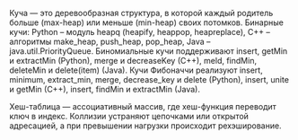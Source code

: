 Куча — это деревообразная структура, в которой каждый родитель больше (max-heap) или меньше (min-heap) своих потомков. Бинарные кучи: Python – модуль heapq (heapify, heappop, heapreplace), C++ – алгоритмы make_heap, push_heap, pop_heap, Java – java.util.PriorityQueue. Биномиальные кучи поддерживают insert, getMin и extractMin (Python), merge и decreaseKey (C++), meld, findMin, deleteMin и delete(item) (Java). Кучи Фибоначчи реализуют insert, minimum, extract_min, merge, decrease_key и delete (Python), insert, unite и getMin (C++), insert, findMin и extractMin (Java).

Хеш-таблица — ассоциативный массив, где хеш-функция переводит ключ в индекс. Коллизии устраняют цепочками или открытой адресацией, а при превышении нагрузки происходит рехэширование.
